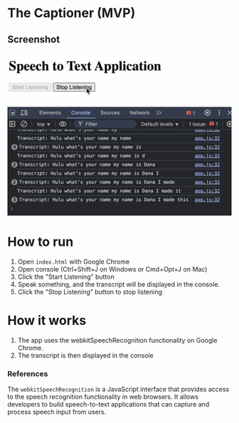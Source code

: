 # The Captioner (MVP)

## Screenshot
![Screenshot of spoken transcribed tot text in console](screenshot.png)

# How to run
1. Open `index.html` with Google Chrome
2. Open console (Ctrl+Shift+J on Windows or Cmd+Opt+J on Mac)
3. Click the "Start Listening" button
4. Speak something, and the transcript will be displayed in the console.
5. Click the "Stop Listening" button to stop listening

# How it works
1. The app uses the webkitSpeechRecognition functionality on Google Chrome. 
2. The transcript is then displayed in the console

### References
The `webkitSpeechRecognition` is a JavaScript interface that provides access to the speech recognition functionality in
web browsers. It allows developers to build speech-to-text applications that can capture and process speech input from
users.
